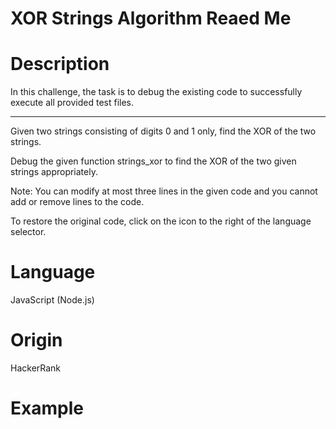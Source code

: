 # XOR Strings Algorithm Reaed Me

# Description

In this challenge, the task is to debug the existing code to successfully execute all provided test files.

-----------------

Given two strings consisting of digits 0 and 1 only, find the XOR of the two strings.

Debug the given function strings_xor to find the XOR of the two given strings appropriately.

Note: You can modify at most three lines in the given code and you cannot add or remove lines to the code.

To restore the original code, click on the icon to the right of the language selector.

# Language

JavaScript (Node.js)

# Origin

HackerRank

# Example